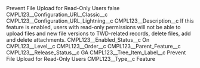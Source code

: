 <?xml version="1.0" encoding="UTF-8"?>
<CustomMetadata xmlns="http://soap.sforce.com/2006/04/metadata" xmlns:xsi="http://www.w3.org/2001/XMLSchema-instance" xmlns:xsd="http://www.w3.org/2001/XMLSchema">
    <label>Prevent File Upload for Read-Only Users</label>
    <protected>false</protected>
    <values>
        <field>CMPL123__Configuration_URL_Classic__c</field>
        <value xsi:nil="true"/>
    </values>
    <values>
        <field>CMPL123__Configuration_URL_Lightning__c</field>
        <value xsi:nil="true"/>
    </values>
    <values>
        <field>CMPL123__Description__c</field>
        <value xsi:type="xsd:string">If this feature is enabled, users with read-only permissions will not be able to upload files and new file versions to TWD-related records, delete files, add and delete attachments.</value>
    </values>
    <values>
        <field>CMPL123__Enabled_Status__c</field>
        <value xsi:type="xsd:string">On</value>
    </values>
    <values>
        <field>CMPL123__Level__c</field>
        <value xsi:nil="true"/>
    </values>
    <values>
        <field>CMPL123__Order__c</field>
        <value xsi:nil="true"/>
    </values>
    <values>
        <field>CMPL123__Parent_Feature__c</field>
        <value xsi:nil="true"/>
    </values>
    <values>
        <field>CMPL123__Release_Status__c</field>
        <value xsi:type="xsd:string">GA</value>
    </values>
    <values>
        <field>CMPL123__Tree_Item_Label__c</field>
        <value xsi:type="xsd:string">Prevent File Upload for Read-Only Users</value>
    </values>
    <values>
        <field>CMPL123__Type__c</field>
        <value xsi:type="xsd:string">Feature</value>
    </values>
</CustomMetadata>
